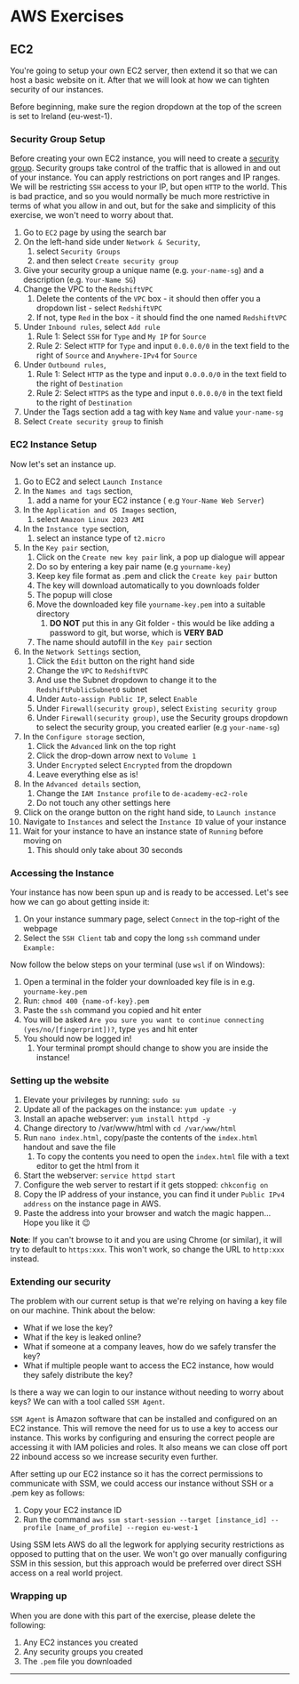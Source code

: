 # AWS Exercises

## EC2

You're going to setup your own EC2 server, then extend it so that we can host a basic website on it. After that we will look at how we can tighten security of our instances.

Before beginning, make sure the region dropdown at the top of the screen is set to Ireland (eu-west-1).

### Security Group Setup

Before creating your own EC2 instance, you will need to create a [security group](https://docs.aws.amazon.com/AWSEC2/latest/UserGuide/working-with-security-groups.html). Security groups take control of the traffic that is allowed in and out of your instance. You can apply restrictions on port ranges and IP ranges. We will be restricting `SSH` access to your IP, but open `HTTP` to the world. This is bad practice, and so you would normally be much more restrictive in terms of what you allow in and out, but for the sake and simplicity of this exercise, we won't need to worry about that.

1. Go to `EC2` page by using the search bar
1. On the left-hand side under `Network & Security`,
    1. select `Security Groups`
    1. and then select `Create security group`
1. Give your security group a unique name (e.g. `your-name-sg`) and a description (e.g. `Your-Name SG`)
1. Change the VPC to the `RedshiftVPC`
    1. Delete the contents of the `VPC` box - it should then offer you a dropdown list - select `RedshiftVPC`
    1. If not, type `Red` in the box - it should find the one named `RedshiftVPC`
1. Under `Inbound rules`, select `Add rule`
    1. Rule 1: Select `SSH` for `Type` and `My IP` for `Source`
    1. Rule 2: Select `HTTP` for `Type` and input `0.0.0.0/0` in the text field to the right of `Source` and `Anywhere-IPv4` for `Source`
1. Under `Outbound rules`,
    1. Rule 1: Select `HTTP` as the type and input `0.0.0.0/0` in the text field to the right of `Destination`
    1. Rule 2: Select `HTTPS` as the type and input `0.0.0.0/0` in the text field to the right of `Destination`
1. Under the Tags section add a tag with key `Name` and value `your-name-sg`
1. Select `Create security group` to finish

### EC2 Instance Setup

Now let's set an instance up.

1. Go to EC2 and select `Launch Instance`
1. In the `Names and tags` section,
    1. add a name for your EC2 instance ( e.g `Your-Name Web Server`)
1. In the `Application and OS Images` section,
    1. select `Amazon Linux 2023 AMI`
1. In the `Instance type` section,
    1. select an instance type of `t2.micro`
1. In the `Key pair` section,
    1. Click on the `Create new key pair` link, a pop up dialogue will appear
    1. Do so by entering a key pair name (e.g  `yourname-key`)
    1. Keep key file format as .pem and click the `Create key pair` button
    1. The key will download automatically to you downloads folder
    1. The popup will close
    1. Move the downloaded key file `yourname-key.pem` into a suitable directory
        1. **DO NOT** put this in any Git folder - this would be like adding a password to git, but worse, which is **VERY BAD**
    1. The name should autofill in the `Key pair` section
1. In the `Network Settings` section,
    1. Click the `Edit` button on the right hand side
    1. Change the `VPC` to `RedshiftVPC`
    1. And use the Subnet dropdown to change it to the `RedshiftPublicSubnet0` subnet
    1. Under `Auto-assign Public IP`, select `Enable`
    1. Under `Firewall(security group)`, select `Existing security group`
    1. Under `Firewall(security group)`, use the Security groups dropdown to select the security group, you created earlier (e.g `your-name-sg`)
1. In the `Configure storage` section,
    1. Click the `Advanced` link on the top right
    1. Click the drop-down arrow next to `Volume 1`
    1. Under `Encrypted` select `Encrypted` from the dropdown
    1. Leave everything else as is!
1. In the `Advanced details` section,
    1. Change the `IAM Instance profile` to `de-academy-ec2-role`
    1. Do not touch any other settings here
1. Click on the orange button on the right hand side, to `Launch instance`
1. Navigate to `Instances` and select the `Instance ID` value of your instance
1. Wait for your instance to have an instance state of `Running` before moving on
    1. This should only take about 30 seconds

### Accessing the Instance

Your instance has now been spun up and is ready to be accessed. Let's see how we can go about getting inside it:

1. On your instance summary page, select `Connect` in the top-right of the webpage
1. Select the `SSH Client` tab and copy the long `ssh` command under `Example:`

Now follow the below steps on your terminal (use `wsl` if on Windows):

1. Open a terminal in the folder your downloaded key file is in e.g. `yourname-key.pem`
1. Run: `chmod 400 {name-of-key}.pem`
1. Paste the `ssh` command you copied and hit enter
1. You will be asked `Are you sure you want to continue connecting (yes/no/[fingerprint])?`, type `yes` and hit enter
1. You should now be logged in!
    1. Your terminal prompt should change to show you are inside the instance!

### Setting up the website

1. Elevate your privileges by running: `sudo su`
1. Update all of the packages on the instance: `yum update -y`
1. Install an apache webserver: `yum install httpd -y`
1. Change directory to /var/www/html with `cd /var/www/html`
1. Run `nano index.html`, copy/paste the contents of the `index.html` handout and save the file
    1. To copy the contents you need to open the `index.html` file with a text editor to get the html from it
1. Start the webserver: `service httpd start`
1. Configure the web server to restart if it gets stopped: `chkconfig on`
1. Copy the IP address of your instance, you can find it under `Public IPv4 address` on the instance page in AWS.
1. Paste the address into your browser and watch the magic happen... Hope you like it 😉

**Note**: If you can't browse to it and you are using Chrome (or similar), it will try to default to `https:xxx`. This won't work, so change the URL to `http:xxx` instead.

### Extending our security

The problem with our current setup is that we're relying on having a key file on our machine. Think about the below:

- What if we lose the key?
- What if the key is leaked online?
- What if someone at a company leaves, how do we safely transfer the key?
- What if multiple people want to access the EC2 instance, how would they safely distribute the key?

Is there a way we can login to our instance without needing to worry about keys? We can with a tool called `SSM Agent`.

`SSM Agent` is Amazon software that can be installed and configured on an EC2 instance. This will remove the need for us to use a key to access our instance. This works by configuring and ensuring the correct people are accessing it with IAM policies and roles. It also means we can close off port 22 inbound access so we increase security even further.

After setting up our EC2 instance so it has the correct permissions to communicate with SSM, we could access our instance without SSH or a .pem key as follows:

1. Copy your EC2 instance ID
1. Run the command `aws ssm start-session --target [instance_id] --profile [name_of_profile] --region eu-west-1`

Using SSM lets AWS do all the legwork for applying security restrictions as opposed to putting that on the user. We won't go over manually configuring SSM in this session, but this approach would be preferred over direct SSH access on a real world project.

### Wrapping up

When you are done with this part of the exercise, please delete the following:

1. Any EC2 instances you created
1. Any security groups you created
1. The `.pem` file you downloaded

---

